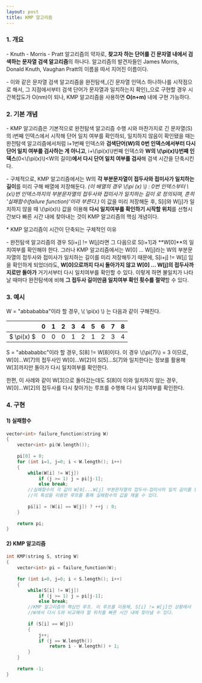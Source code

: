 ```yaml
---
layout: post
title: KMP 알고리즘
---
```

### 1\. 개요

\- Knuth - Morris - Pratt 알고리즘의 약자로, **찾고자 하는 단어를 긴 문자열 내에서 검색하는 문자열 검색 알고리즘**의 하나다. 알고리즘의 발견자들인 James Morris, Donald Knuth, Vaughan Pratt의 이름을 따서 지어진 이름이다.

\- 이와 같은 문자열 검색 알고리즘을 완전탐색_(긴 문자열 인덱스 하나하나를 시작점으로 해서, 그 지점에서부터 검색 단어가 문자열과 일치하는지 확인)_으로 구현할 경우 시간복잡도가 O(nm)이 되나, KMP 알고리즘을 사용하면 **O(n+m)** 내에 구현 가능하다.

### 2\. 기본 개념

\- KMP 알고리즘은 기본적으로 완전탐색 알고리즘 수행 시와 마찬가지로 긴 문자열(S)의 i번째 인덱스에서 시작해 단어 일치 여부를 확인하되, 일치하지 않음이 확인됐을 때는 완전탐색 알고리즘에서처럼 i+1번째 인덱스와 **검색단어(W)의 0번 인덱스에서부터 다시 단어 일치 여부를 검사하는 게 아니고**, i+\\(\\pi(x)\\)번째 인덱스와 **W의 \\(\\pi(x)\\)번째 인덱스**(0<\\(\\pi(x)\\)<W의 길이)**에서 다시 단어 일치 여부를 검사**해 검색 시간을 단축시킨다.

\- 구체적으로, KMP 알고리즘에서는 W의 **각 부분문자열이 접두사와 접미사가 일치하는 길이**를 미리 구해 배열에 저장해둔다. _(이 배열의 경우 \\(\\pi (x) \\) : 0번 인덱스부터 \\(x\\)번 인덱스까지의 부분문자열의 접두사와 접미사가 일치하는 길이 로 정의되며, 흔히 '실패함수(failure function)'이라 부른다.)_ 이 값을 미리 저장해둔 후, S\[i\]와 W\[j\]가 일치하지 않을 때 \\(\\pi(x)\\) 값을 이용해 **다시 일치여부를 확인하기 시작할 위치**를 선형시간보다 빠른 시간 내에 찾아내는 것이 KMP 알고리즘의 핵심 개념이다.

\* KMP 알고리즘이 시간이 단축되는 구체적인 이유

\- 완전탐색 알고리즘의 경우 S\[i+j\] != W\[j\]라면 그 다음으로 S\[i+1\]과 **W\[0\]**의 일치여부를 확인해야 한다. 그러나 KMP 알고리즘에서는 W\[0\] ... W\[j\]라는 W의 부분문자열의 접두사와 접미사가 일치하는 길이를 미리 저장해두기 때문에, S\[i+j\] != W\[j\] 임을 확인하게 되었더라도, **W\[0\]으로까지 다시 돌아가지 않고 W\[0\] ... W\[j\]의 접두사까지로만 돌아가** 거기서부터 다시 일치여부를 확인할 수 있다. 이렇게 하면 불일치가 나타날 때마다 완전탐색에 비해 **그 접두사 길이만큼 일치여부 확인 횟수를 절약**할 수 있다.

### 3\. 예시

W = "abbababba"이라 할 경우, \\( \\pi(x) \\) 는 다음과 같이 구해진다.

|   | 0 | 1 | 2 | 3 | 4 | 5 | 6 | 7 | 8 |
| --- | --- | --- | --- | --- | --- | --- | --- | --- | --- |
| $ \\pi(x) $ | 0 | 0 | 0 | 1 | 2 | 1 | 2 | 3 | 4 |

S = "abbababbc"이라 할 경우, S\[8\] != W\[8\]이다. 이 경우 \\(\\pi(7)\\) = 3 이므로, W\[0\]...W\[7\]의 접두사인 W\[0\]...W\[2\]이 S\[5\]...S\[7\]와 일치한다는 정보를 활용해 W\[3\]까지만 돌아가 다시 일치여부를 확인한다.

한편, 이 사례와 같이 W\[3\]으로 돌아갔는데도 S\[8\]이 이와 일치하지 않는 경우, W\[0\]...W\[2\]의 접두사를 다시 찾아가는 루프를 수행해 다시 일치여부를 확인한다.

### 4\. 구현

#### 1) 실패함수

```C++
vector<int> failure_function(string W)
{
    vector<int> pi(W.length());
    
    pi[0] = 0;
    for (int i=1, j=0; i < W.length(); i++)
    {
        while(W[i] != W[j])
            if (j >= 1) j = pi[j-1];
            else break;
        //실패함수의 각 값이 W[0]...W[j] 부분문자열의 접두사-접미사의 일치 길이를 담고 있으므로,
        //이 특성을 이용한 루프를 통해 실패함수의 값을 채울 수 있다.
            
        pi[i] = (W[i] == W[j]) ? ++j : 0;
    }
    
    return pi;
}
```

#### 2) KMP 알고리즘

```C++
int KMP(string S, string W)
{
    vector<int> pi = failure_function(W);
    
    for (int i=0, j=0; i < S.length(); i++)
    {
        while(S[i] != W[j])
            if (j >= 1) j = pi[j-1];
            else break;
        //KMP 알고리즘의 핵심인 루프. 이 루프를 이용해, S[i] != W[j]인 상황에서
        //W에서 다시 S와 비교해야 할 위치를 빠른 시간 내에 찾아낼 수 있다.
            
        if (S[i] == W[j])
        {
            j++;
            if (j == W.length())
                return i - W.length() + 1;
        }
    }
    
    return -1;
}
```